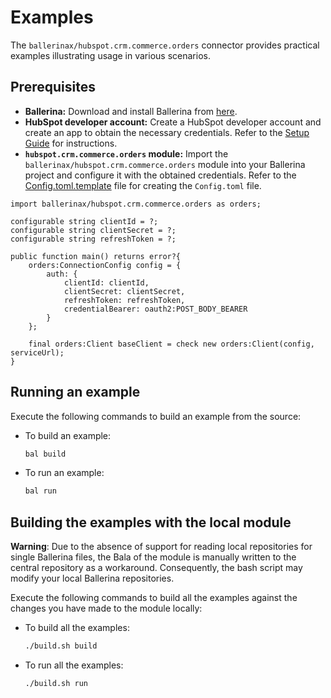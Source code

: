 # Examples

The `ballerinax/hubspot.crm.commerce.orders` connector provides practical examples illustrating usage in various scenarios.

## Prerequisites

- **Ballerina:** Download and install Ballerina from [here](https://ballerina.io/downloads/).
- **HubSpot developer account:** Create a HubSpot developer account and create an app to obtain the necessary credentials. Refer to the [Setup Guide](../ballerina/Package.md) for instructions.
- **`hubspot.crm.commerce.orders` module:** Import the `ballerinax/hubspot.crm.commerce.orders` module into your Ballerina project and configure it with the obtained credentials. Refer to the [Config.toml.template](./order-creation/Config.toml.template) file for creating the `Config.toml` file.

```
import ballerinax/hubspot.crm.commerce.orders as orders;

configurable string clientId = ?;
configurable string clientSecret = ?;
configurable string refreshToken = ?;

public function main() returns error?{
    orders:ConnectionConfig config = {
        auth: {
            clientId: clientId,
            clientSecret: clientSecret,
            refreshToken: refreshToken,
            credentialBearer: oauth2:POST_BODY_BEARER
        }
    };

    final orders:Client baseClient = check new orders:Client(config, serviceUrl);
}
```

## Running an example

Execute the following commands to build an example from the source:

* To build an example:

    ```bash
    bal build
    ```

* To run an example:

    ```bash
    bal run
    ```

## Building the examples with the local module

**Warning**: Due to the absence of support for reading local repositories for single Ballerina files, the Bala of the module is manually written to the central repository as a workaround. Consequently, the bash script may modify your local Ballerina repositories.

Execute the following commands to build all the examples against the changes you have made to the module locally:

* To build all the examples:

    ```bash
    ./build.sh build
    ```

* To run all the examples:

    ```bash
    ./build.sh run
    ```

